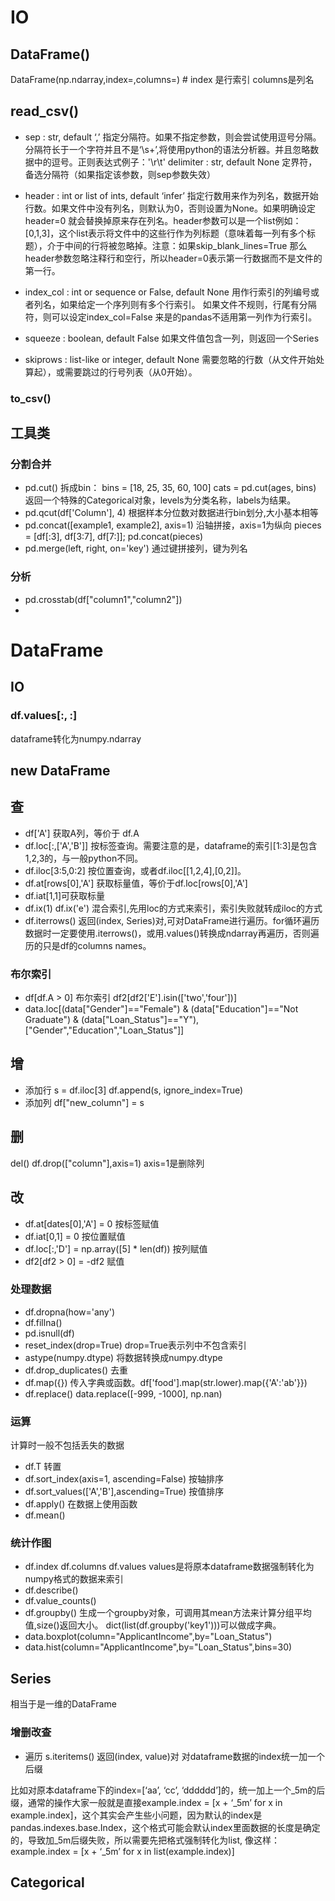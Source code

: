 # IO
## DataFrame()
DataFrame(np.ndarray,index=,columns=) # index 是行索引 columns是列名
## read_csv()
* sep : str, default ‘,’
指定分隔符。如果不指定参数，则会尝试使用逗号分隔。分隔符长于一个字符并且不是‘\s+’,将使用python的语法分析器。并且忽略数据中的逗号。正则表达式例子：'\r\t'
delimiter : str, default None
定界符，备选分隔符（如果指定该参数，则sep参数失效）
 
* header : int or list of ints, default ‘infer’
指定行数用来作为列名，数据开始行数。如果文件中没有列名，则默认为0，否则设置为None。如果明确设定header=0 就会替换掉原来存在列名。header参数可以是一个list例如：[0,1,3]，这个list表示将文件中的这些行作为列标题（意味着每一列有多个标题），介于中间的行将被忽略掉。注意：如果skip_blank_lines=True 那么header参数忽略注释行和空行，所以header=0表示第一行数据而不是文件的第一行。

* index_col : int or sequence or False, default None
用作行索引的列编号或者列名，如果给定一个序列则有多个行索引。
如果文件不规则，行尾有分隔符，则可以设定index_col=False 来是的pandas不适用第一列作为行索引。

* squeeze : boolean, default False
如果文件值包含一列，则返回一个Series

* skiprows : list-like or integer, default None
需要忽略的行数（从文件开始处算起），或需要跳过的行号列表（从0开始）。

### to_csv()


## 工具类
### 分割合并
* pd.cut() 拆成bin： bins = [18, 25, 35, 60, 100] cats = pd.cut(ages, bins)
返回一个特殊的Categorical对象，levels为分类名称，labels为结果。
* pd.qcut(df['Column'], 4) 根据样本分位数对数据进行bin划分,大小基本相等
* pd.concat([example1, example2], axis=1) 沿轴拼接，axis=1为纵向
pieces = [df[:3], df[3:7], df[7:]]; pd.concat(pieces)
* pd.merge(left, right, on='key') 通过键拼接列，键为列名

### 分析
* pd.crosstab(df["column1","column2"])
* 

# DataFrame
## IO 
### df.values[:, :]
dataframe转化为numpy.ndarray 

## new DataFrame


## 查
+ df['A'] 获取A列，等价于 df.A
+ df.loc[:,['A','B']] 按标签查询。需要注意的是，dataframe的索引[1:3]是包含1,2,3的，与一般python不同。
+ df.iloc[3:5,0:2] 按位置查询，或者df.iloc[[1,2,4],[0,2]]。
+ df.at[rows[0],'A'] 获取标量值，等价于df.loc[rows[0],'A']
+ df.iat[1,1]可获取标量
+ df.ix(1) df.ix('e') 混合索引,先用loc的方式来索引，索引失败就转成iloc的方式
+ df.iterrows() 返回(index, Series)对,可对DataFrame进行遍历。for循环遍历数据时一定要使用.iterrows()，或用.values()转换成ndarray再遍历，否则遍历的只是df的columns names。

### 布尔索引
* df[df.A > 0] 布尔索引 df2[df2['E'].isin(['two','four'])]
*  data.loc[(data["Gender"]=="Female") & (data["Education"]=="Not Graduate") & (data["Loan_Status"]=="Y"), ["Gender","Education","Loan_Status"]] 

## 增
* 添加行 s = df.iloc[3]  df.append(s, ignore_index=True)
* 添加列 df["new_column"] = s

## 删
del()
df.drop(["column"],axis=1) axis=1是删除列

## 改
* df.at[dates[0],'A'] = 0 按标签赋值
* df.iat[0,1] = 0 按位置赋值
* df.loc[:,'D'] = np.array([5] * len(df)) 按列赋值
* df2[df2 > 0] = -df2 赋值

### 处理数据
* df.dropna(how='any')
* df.fillna()
* pd.isnull(df)
* reset_index(drop=True) drop=True表示列中不包含索引
* astype(numpy.dtype) 将数据转换成numpy.dtype
* df.drop_duplicates() 去重
* df.map({}) 传入字典或函数。df['food'].map(str.lower).map({'A':'ab'}})
* df.replace() data.replace([-999, -1000], np.nan)

### 运算
计算时一般不包括丢失的数据
* df.T 转置
* df.sort_index(axis=1, ascending=False) 按轴排序
* df.sort_values(['A','B'],ascending=True) 按值排序
* df.apply() 在数据上使用函数
* df.mean() 





### 统计作图
* df.index df.columns df.values values是将原本dataframe数据强制转化为numpy格式的数据来索引
* df.describe()
* df.value_counts()
* df.groupby() 生成一个groupby对象，可调用其mean方法来计算分组平均值,size()返回大小。 dict(list(df.groupby('key1')))可以做成字典。
*  data.boxplot(column="ApplicantIncome",by="Loan_Status") 
*  data.hist(column="ApplicantIncome",by="Loan_Status",bins=30) 


## Series
相当于是一维的DataFrame

### 增删改查
* 遍历 s.iteritems() 返回(index, value)对
对dataframe数据的index统一加一个后缀

比如对原本dataframe下的index=[‘aa’, ‘cc’, ‘dddddd’]的，统一加上一个_5m的后缀，通常的操作大家一般就是直接example.index = [x + ‘_5m’ for x in example.index]，这个其实会产生些小问题，因为默认的index是pandas.indexes.base.Index，这个格式可能会默认index里面数据的长度是确定的，导致加_5m后缀失败，所以需要先把格式强制转化为list, 像这样：example.index = [x + ‘_5m’ for x in list(example.index)]

## Categorical